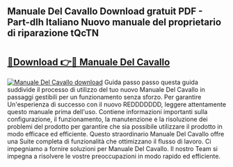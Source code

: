 ## Manuale Del Cavallo Download gratuit PDF - Part-dIh Italiano Nuovo manuale del proprietario di riparazione tQcTN

# <h2><a href="http://dfazglr.blite.top/?on=Manuale+Del+Cavallo">🔗Download 👉🔴 Manuale Del Cavallo</a></h2>

[![Manuale Del Cavallo download](https://i.imgur.com/lujVjoI.png)](http://dfazglr.blite.top/?on=Manuale+Del+Cavallo)
Guida passo passo questa guida suddivide il processo di utilizzo del tuo nuovo Manuale Del Cavallo in passaggi gestibili per un funzionamento senza sforzo. Per garantire Un'esperienza di successo con il nuovo REDDDDDDD, leggere attentamente questo manuale prima dell'uso. Contiene informazioni importanti sulla configurazione, il funzionamento, la manutenzione e la risoluzione dei problemi del prodotto per garantire che sia possibile utilizzare il prodotto in modo efficace ed efficiente. Questo straordinario Manuale Del Cavallo offre una Suite completa di funzionalità che ottimizzano il flusso di lavoro. Ci impegniamo a fornire soluzioni per Manuale Del Cavallo. Il nostro Team si impegna a risolvere le vostre preoccupazioni in modo rapido ed efficiente.
